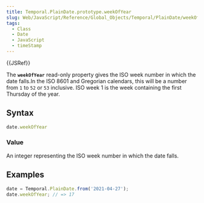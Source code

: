 ```yaml
---
title: Temporal.PlainDate.prototype.weekOfYear
slug: Web/JavaScript/Reference/Global_Objects/Temporal/PlainDate/weekOfYear
tags:
  - Class
  - Date
  - JavaScript
  - timeStamp
---
```

{{JSRef}}

The **`weekOfYear`** read-only property gives the ISO week number in which the
date falls.In the ISO 8601 and Gregorian calendars, this will be a number from
`1` to `52` or `53` inclusive. ISO week 1 is the week containing the first
Thursday of the year.

## Syntax

```js
date.weekOfYear
```

### Value

An integer representing the ISO week number in which the date falls.

## Examples

```js
date = Temporal.PlainDate.from('2021-04-27');
date.weekOfYear; // => 17
```
